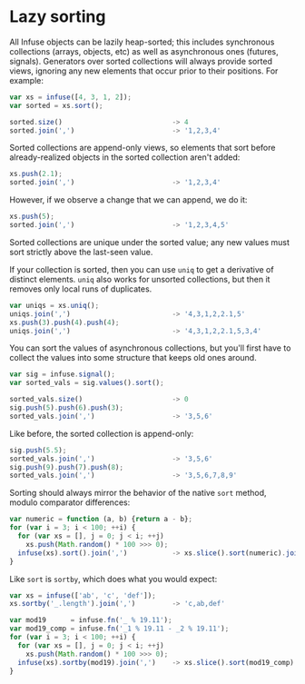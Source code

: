# Lazy sorting

All Infuse objects can be lazily heap-sorted; this includes synchronous
collections (arrays, objects, etc) as well as asynchronous ones (futures,
signals). Generators over sorted collections will always provide sorted views,
ignoring any new elements that occur prior to their positions. For example:

```js
var xs = infuse([4, 3, 1, 2]);
var sorted = xs.sort();
```

```js
sorted.size()                           -> 4
sorted.join(',')                        -> '1,2,3,4'
```

Sorted collections are append-only views, so elements that sort before
already-realized objects in the sorted collection aren't added:

```js
xs.push(2.1);
sorted.join(',')                        -> '1,2,3,4'
```

However, if we observe a change that we can append, we do it:

```js
xs.push(5);
sorted.join(',')                        -> '1,2,3,4,5'
```

Sorted collections are unique under the sorted value; any new values must sort
strictly above the last-seen value.

If your collection is sorted, then you can use `uniq` to get a derivative of
distinct elements. `uniq` also works for unsorted collections, but then it
removes only local runs of duplicates.

```js
var uniqs = xs.uniq();
uniqs.join(',')                         -> '4,3,1,2,2.1,5'
xs.push(3).push(4).push(4);
uniqs.join(',')                         -> '4,3,1,2,2.1,5,3,4'
```

You can sort the values of asynchronous collections, but you'll first have to
collect the values into some structure that keeps old ones around.

```js
var sig = infuse.signal();
var sorted_vals = sig.values().sort();
```

```js
sorted_vals.size()                      -> 0
sig.push(5).push(6).push(3);
sorted_vals.join(',')                   -> '3,5,6'
```

Like before, the sorted collection is append-only:

```js
sig.push(5.5);
sorted_vals.join(',')                   -> '3,5,6'
sig.push(9).push(7).push(8);
sorted_vals.join(',')                   -> '3,5,6,7,8,9'
```

Sorting should always mirror the behavior of the native `sort` method, modulo
comparator differences:

```js
var numeric = function (a, b) {return a - b};
for (var i = 3; i < 100; ++i) {
  for (var xs = [], j = 0; j < i; ++j)
    xs.push(Math.random() * 100 >>> 0);
  infuse(xs).sort().join(',')           -> xs.slice().sort(numeric).join(',')
}
```

Like `sort` is `sortby`, which does what you would expect:

```js
var xs = infuse(['ab', 'c', 'def']);
xs.sortby('_.length').join(',')         -> 'c,ab,def'
```

```js
var mod19      = infuse.fn('_ % 19.11');
var mod19_comp = infuse.fn('_1 % 19.11 - _2 % 19.11');
for (var i = 3; i < 100; ++i) {
  for (var xs = [], j = 0; j < i; ++j)
    xs.push(Math.random() * 100 >>> 0);
  infuse(xs).sortby(mod19).join(',')    -> xs.slice().sort(mod19_comp).join(',')
}

```
